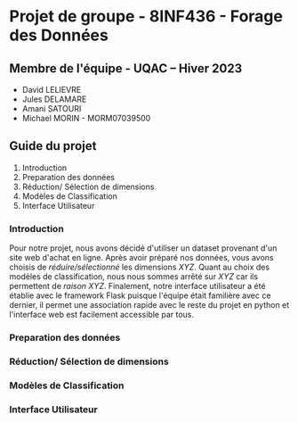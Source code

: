 # Projet de groupe - 8INF436 - Forage des Données 
## Membre de l'équipe - UQAC – Hiver 2023

- David LELIEVRE 
- Jules DELAMARE 
- Amani SATOURI 
- Michael MORIN - MORM07039500

## Guide du projet
1. Introduction
2. Preparation des données
3. Réduction/ Sélection de dimensions
4. Modèles de Classification
5. Interface Utilisateur

### Introduction
Pour notre projet, nous avons décidé d'utiliser un dataset provenant d'un site web d'achat en ligne. Après avoir préparé nos données, vous avons choisis de *réduire/sélectionné* les dimensions *XYZ*. Quant au choix des modèles de classification, nous nous sommes arrêté sur *XYZ* car ils permettent de *raison XYZ*. Finalement, notre interface utilisateur a été établie avec le framework Flask puisque l'équipe était familière avec ce dernier, il permet une association rapide avec le reste du projet en python et l'interface web est facilement accessible par tous.

### Preparation des données

### Réduction/ Sélection de dimensions

### Modèles de Classification

### Interface Utilisateur